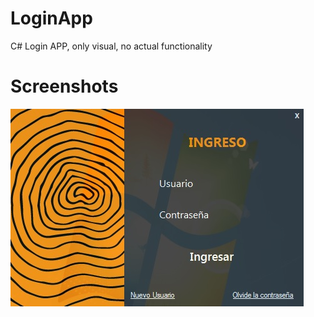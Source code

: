 # LoginApp
C# Login APP, only visual, no actual functionality

# Screenshots
![Alt text](images/loginapp.jpg?raw=true "loginapp first screen")
